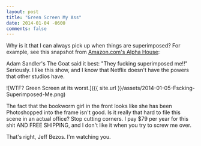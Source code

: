 ```yaml
---
layout: post
title: "Green Screen My Ass"
date: 2014-01-04 -0600
comments: false
---
```


Why is it that I can always pick up when things are superimposed?  For example, see this snapshot from [Amazon.com's Alpha House][1]:

Adam Sandler's The Goat said it best: "They fucking superimposed me!!"  Seriously.  I like this show, and I know that Netflix doesn't have the powers that other studios have.

![WTF? Green Screen at its worst.]({{ site.url }}/assets/2014-01-05-Fscking-Superimposed-Me.png)

The fact that the bookworm girl in the front looks like she has been Photoshopped into the frame isn't good.  Is it really that hard to file this scene in an actual office?  Stop cutting corners.  I pay $79 per year for this shit AND FREE SHIPPING, and I don't like it when you try to screw me over.

That's right, Jeff Bezos.  I'm watching you.

[1]: http://www.imdb.com/title/tt3012160/